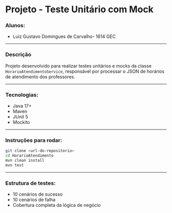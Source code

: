 # Projeto - Teste Unitário com Mock

### Alunos:
- Luiz Gustavo Domingues de Carvalho- 1614 GEC


---

### Descrição
Projeto desenvolvido para realizar testes unitários e mocks da classe `HorarioAtendimentoService`, responsável por processar o JSON de horários de atendimento dos professores.

---

### Tecnologias:
- Java 17+
- Maven
- JUnit 5
- Mockito

---

### Instruções para rodar:

```bash
git clone <url-do-repositorio>
cd HorarioAtendimento
mvn clean install
mvn test
```

---

### Estrutura de testes:
- 10 cenários de sucesso
- 10 cenários de falha
- Cobertura completa da lógica de negócio